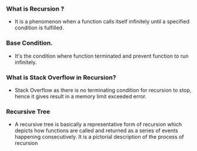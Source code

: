 ### What is Recursion ?
* It is a phenomenon when a function calls itself infinitely until a specified condition is fulfilled.

### Base Condition.
* It's the condition where function terminated and prevent function to run infinitely.

### What is Stack Overflow in Recursion?
* Stack Overflow as there is no terminating condition for recursion to stop, hence it gives result in a memory limit exceeded error.

### Recursive Tree
* A recursive tree is basically a representative form of recursion which depicts how functions are called and returned as a series of events happening consecutively. It is a pictorial description of the process of recursion